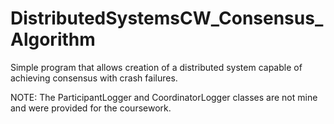 # DistributedSystemsCW_Consensus_Algorithm
Simple program that allows creation of a distributed system capable of achieving consensus with crash failures.

NOTE: The ParticipantLogger and CoordinatorLogger classes are not mine and were provided for the coursework.
